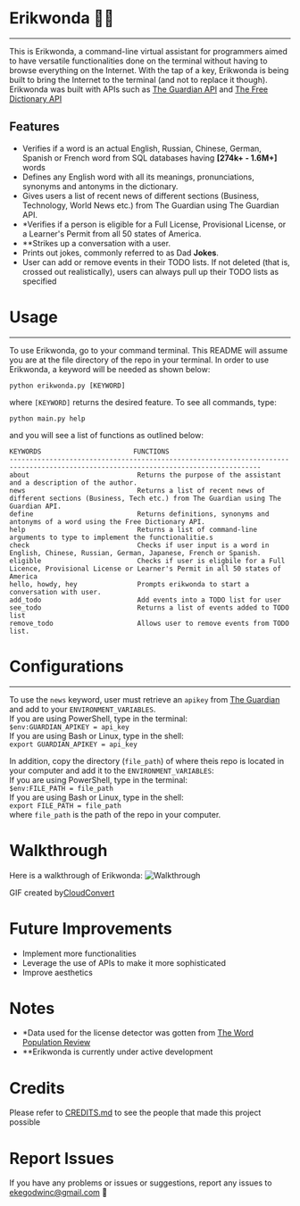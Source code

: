 # **Erikwonda** :technologist:
----------------------------------------------------------------------------------------------------------------
This is Erikwonda, a command-line virtual assistant  for programmers aimed to have versatile functionalities done on the terminal 
without having to browse everything on the Internet. With the tap of a key, Erikwonda is being built to bring the 
Internet to the terminal (and not to replace it though). Erikwonda was built with APIs such as [The Guardian API](https://open-platform.theguardian.com/) and [The Free Dictionary API](https://dictionaryapi.dev/) 

## Features
- Verifies if a word is an actual English, Russian, Chinese, German, Spanish or French word from SQL databases having **[274k+ - 1.6M+]** 
words
- Defines any English word with all its meanings, pronunciations, synonyms and antonyms in the dictionary.
- Gives users a list of recent news of different sections (Business, Technology, World News etc.) from The Guardian using The Guardian API.
- *Verifies if a person is eligible for a Full License, Provisional License, or a Learner's Permit from all 50 states of America.
- **Strikes up a conversation with a user.
- Prints out jokes, commonly referred to as Dad **Jokes**.
- User can add or remove events in their TODO lists. If not deleted (that is, crossed out realistically), users can always pull up their TODO
lists as specified

# Usage
--------------------------------------------------------------------------------------------------------------------
To use Erikwonda, go to your command terminal. This README will assume you are at the file directory of the repo in your terminal.
In order to use Erikwonda, a keyword will be needed as shown below:
```
python erikwonda.py [KEYWORD]
```
where ```[KEYWORD]``` returns the desired feature. 
To see all commands, type:
```
python main.py help
```
and you will see a list of functions as outlined below:
```
KEYWORDS                       FUNCTIONS
-------------------------------------------------------------------------------------------------------------------------------------
about                           Returns the purpose of the assistant and a description of the author.
news                            Returns a list of recent news of different sections (Business, Tech etc.) from The Guardian using The Guardian API.
define                          Returns definitions, synonyms and antonyms of a word using the Free Dictionary API.
help                            Returns a list of command-line arguments to type to implement the functionalitie.s
check                           Checks if user input is a word in English, Chinese, Russian, German, Japanese, French or Spanish.
eligible                        Checks if user is eligbile for a Full Licence, Provisional License or Learner's Permit in all 50 states of America
hello, howdy, hey               Prompts erikwonda to start a conversation with user.
add_todo                        Add events into a TODO list for user
see_todo                        Returns a list of events added to TODO list
remove_todo                     Allows user to remove events from TODO list.
```
# Configurations
----------------------------------------------------------------------------------------------------------------------------------
To use the ```news``` keyword, user must retrieve an ```apikey``` from [The Guardian](https://open-platform.theguardian.com/) and add to your ```ENVIRONMENT_VARIABLES```.<br/>
If you are using PowerShell, type in the terminal:<br/>
```$env:GUARDIAN_APIKEY = api_key```<br/>
If you are using Bash or Linux, type in the shell:<br/>
```export GUARDIAN_APIKEY = api_key```<br/>

In addition, copy the directory (```file_path```) of where theis repo is located in your computer and add it to the ```ENVIRONMENT_VARIABLES```:<br/>
If you are using PowerShell, type in the terminal:<br/>
```$env:FILE_PATH = file_path```<br/>
If you are using Bash or Linux, type in the shell:<br/>
```export FILE_PATH = file_path```<br/>
where ```file_path``` is the path of the repo in your computer.


# Walkthrough
Here is a walkthrough of Erikwonda:
![Walkthrough](https://github.com/GodwinEke/c-lineassistantrepo/blob/master/gif/Walkthrough1.gif)

GIF created by[CloudConvert](https://cloudconvert.com)

# Future Improvements
- Implement more functionalities
- Leverage the use of APIs to make it more sophisticated
- Improve aesthetics

# Notes
- *Data used for the license detector was gotten from [The Word Population Review](https://worldpopulationreview.com/state-rankings/driving-age-by-state)
- **Erikwonda is currently under active development

# Credits
Please refer to [CREDITS.md](https://github.com/GodwinEke/c-lineassistantrepo/blob/master/data/wordstxt/CREDITS.md) to see the people that made this project
possible

# Report Issues
If you have any problems or issues or suggestions, report any issues to ekegodwinc@gmail.com :handshake:
